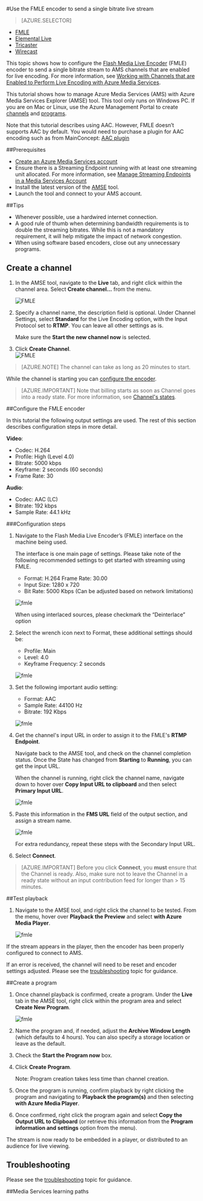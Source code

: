 <properties 
	pageTitle="Configure the FMLE encoder to send a single bitrate live stream" 
	description="This topic shows how to configure the Flash Media Live Encoder (FMLE) encoder to send a single bitrate stream to AMS channels that are enabled for live encoding." 
	services="media-services" 
	documentationCenter="" 
	authors="Juliako,cenkdin,anilmur" 
	manager="dwrede" 
	editor=""/>

<tags
	ms.service="media-services"
	ms.date="10/15/2015"
	wacn.date=""/>

#Use the FMLE encoder to send a single bitrate live stream 

> [AZURE.SELECTOR]
- [FMLE](/documentation/articles/media-services-configure-fmle-live-encoder)
- [Elemental Live](/documentation/articles/media-services-configure-elemental-live-encoder)
- [Tricaster](/documentation/articles/media-services-configure-tricaster-live-encoder)
- [Wirecast](/documentation/articles/media-services-configure-wirecast-live-encoder)

This topic shows how to configure the [Flash Media Live Encoder](http://www.adobe.com/products/flash-media-encoder.html) (FMLE) encoder to send a single bitrate stream to AMS channels that are enabled for live encoding. For more information, see [Working with Channels that are Enabled to Perform Live Encoding with Azure Media Services](/documentation/articles/media-services-manage-live-encoder-enabled-channels).

This tutorial shows how to manage Azure Media Services (AMS) with Azure Media Services Explorer (AMSE) tool. This tool only runs on Windows PC. If you are on Mac or Linux, use the Azure Management Portal to create [channels](/documentation/articles/media-services-portal-creating-live-encoder-enabled-channel#create-a-channel) and [programs](/documentation/articles/media-services-portal-creating-live-encoder-enabled-channel#create-and-manage-a-program). 

Note that this tutorial describes using AAC. However, FMLE doesn’t supports AAC by default. You would need to purchase a plugin for AAC encoding such as from MainConcept: [AAC plugin](http://www.mainconcept.com/products/plug-ins/plug-ins-for-adobe/aac-encoder-fmle.html)

##Prerequisites

- [Create an Azure Media Services account](/documentation/articles/media-services-create-account)
- Ensure there is a Streaming Endpoint running with at least one streaming unit allocated. For more information, see [Manage Streaming Endpoints in a Media Services Account](/documentation/articles/media-services-manage-origins) 
- Install the latest version of the [AMSE](https://github.com/Azure/Azure-Media-Services-Explorer) tool. 
- Launch the tool and connect to your AMS account.

##Tips

- Whenever possible, use a hardwired internet connection. 
- A good rule of thumb when determining bandwidth requirements is to double the streaming bitrates. While this is not a mandatory requirement, it will help mitigate the impact of network congestion.  
- When using software based encoders, close out any unnecessary programs.
 
## Create a channel

1.  In the AMSE tool, navigate to the **Live** tab, and right click within the channel area. Select **Create channel…** from the menu.  

	![FMLE](./media/media-services-fmle-live-encoder/media-services-fmle1.png)

2. Specify a channel name, the description field is optional. Under Channel Settings, select **Standard** for the Live Encoding option, with the Input Protocol set to **RTMP**. You can leave all other settings as is.  


	 Make sure the **Start the new channel now** is selected. 
 
3. Click **Create Channel**.  
	![FMLE](./media/media-services-fmle-live-encoder/media-services-fmle2.png)

>[AZURE.NOTE] The channel can take as long as 20 minutes to start.  


While the channel is starting you can [configure the encoder](/documentation/articles/media-services-configure-fmle-live-encoder#configure_fmle_rtmp).

>[AZURE.IMPORTANT] Note that billing starts as soon as Channel goes into a ready state. For more information, see [Channel's states](/documentation/articles/media-services-manage-live-encoder-enabled-channels#states).

##<a id=configure_fmle_rtmp></a>Configure the FMLE encoder

In this tutorial the following output settings are used. The rest of this section describes configuration steps in more detail. 

**Video**:
 
- Codec: H.264 
- Profile: High (Level 4.0) 
- Bitrate: 5000 kbps 
- Keyframe: 2 seconds (60 seconds) 
- Frame Rate: 30
 
**Audio**:

- Codec: AAC (LC) 
- Bitrate: 192 kbps 
- Sample Rate: 44.1 kHz


###Configuration steps

1. Navigate to the Flash Media Live Encoder’s (FMLE) interface on the machine being used.

	The interface is one main page of settings. Please take note of the following recommended settings to get started with streaming using FMLE.
	
	- Format: H.264 Frame Rate: 30.00 
	- Input Size: 1280 x 720 
	- Bit Rate: 5000 Kbps (Can be adjusted based on network limitations)  

	![fmle](./media/media-services-fmle-live-encoder/media-services-fmle3.png)

	When using interlaced sources, please checkmark the “Deinterlace” option

2. Select the wrench icon next to Format, these additional settings should be:

	- Profile: Main
	- Level: 4.0
	- Keyframe Frequency: 2 seconds 
	
	![fmle](./media/media-services-fmle-live-encoder/media-services-fmle4.png)

3. Set the following important audio setting:
	
	- Format: AAC 
	- Sample Rate: 44100 Hz
	- Bitrate: 192 Kbps
	
	![fmle](./media/media-services-fmle-live-encoder/media-services-fmle5.png)

6. Get the channel's input URL in order to assign it to the FMLE's **RTMP Endpoint**.
	
	Navigate back to the AMSE tool, and check on the channel completion status. Once the State has changed from **Starting** to **Running**, you can get the input URL.
	  
	When the channel is running, right click the channel name, navigate down to hover over **Copy Input URL to clipboard** and then select **Primary Input 
	URL**.  
	
	![fmle](./media/media-services-fmle-live-encoder/media-services-fmle6.png)

7. Paste this information in the **FMS URL** field of the output section, and assign a stream name. 

	![fmle](./media/media-services-fmle-live-encoder/media-services-fmle7.png)

	For extra redundancy, repeat these steps with the Secondary Input URL.
8. Select **Connect**.

>[AZURE.IMPORTANT] Before you click **Connect**, you **must** ensure that the Channel is ready. 
>Also, make sure not to leave the Channel in a ready state without an input contribution feed for longer than > 15 minutes.

##Test playback
  
1. Navigate to the AMSE tool, and right click the channel to be tested. From the menu, hover over **Playback the Preview** and select **with Azure Media Player**.  

	![fmle](./media/media-services-fmle-live-encoder/media-services-fmle8.png)

If the stream appears in the player, then the encoder has been properly configured to connect to AMS. 

If an error is received, the channel will need to be reset and encoder settings adjusted. Please see the [troubleshooting](/documentation/articles/media-services-troubleshooting-live-streaming) topic for guidance.  

##Create a program

1. Once channel playback is confirmed, create a program. Under the **Live** tab in the AMSE tool, right click within the program area and select **Create New Program**.  

	![fmle](./media/media-services-fmle-live-encoder/media-services-fmle9.png)

2. Name the program and, if needed, adjust the **Archive Window Length** (which defaults to 4 hours). You can also specify a storage location or leave as the default.  
3. Check the **Start the Program now** box.
4. Click **Create Program**.  
  
	Note: Program creation takes less time than channel creation.    
 
5. Once the program is running, confirm playback by right clicking the program and navigating to **Playback the program(s)** and then selecting **with Azure Media Player**.  
6. Once confirmed, right click the program again and select **Copy the Output URL to Clipboard** (or retrieve this information from the **Program information and settings** option from the menu). 

The stream is now ready to be embedded in a player, or distributed to an audience for live viewing.  


## Troubleshooting

Please see the [troubleshooting](/documentation/articles/media-services-troubleshooting-live-streaming) topic for guidance. 

##Media Services learning paths
<!-- deleted by customization

You can view AMS learning paths here:

- [AMS Live Streaming Workflow](http://azure.microsoft.com/documentation/learning-paths/media-services-streaming-live/)
- [AMS on Demand Streaming Workflow](http://azure.microsoft.com/documentation/learning-paths/media-services-streaming-on-demand/)
-->
